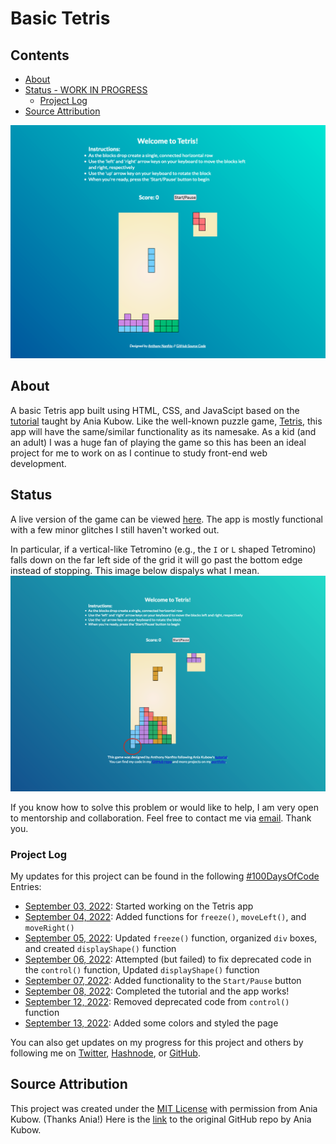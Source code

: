 # Basic Tetris
 ## Contents
 - [About](#about)
 - [Status - WORK IN PROGRESS](#status)
   - [Project Log](#project-log)
 - [Source Attribution](#source-attribution)

 ![screenshot of my tetris app](basic-tetris-app.png)

 ## About
 A basic Tetris app built using HTML, CSS, and JavaScipt based on the [tutorial](https://youtu.be/rAUn1Lom6dw) taught by Ania Kubow. Like the well-known puzzle game, [Tetris](https://en.wikipedia.org/wiki/Tetris), this app will have the same/similar functionality as its namesake. As a kid (and an adult) I was a huge fan of playing the game so this has been an ideal project for me to work on as I continue to study front-end web development.

 ## Status
 A live version of the game can be viewed [here](https://ananfito.github.io/basic-tetris/). The app is mostly functional with a few minor glitches I still haven't worked out.

 In particular, if a vertical-like Tetromino (e.g., the `I` or `L` shaped Tetromino) falls down on the far left side of the grid it will go past the bottom edge instead of stopping. This image below dispalys what I mean.
 ![image of tetromino falling past the bottom border of the main grid](tetris-app-glitch.png)

 If you know how to solve this problem or would like to help, I am very open to mentorship and collaboration. Feel free to contact me via [email](https://anthonynanfito.com/contact). Thank you.

 ### Project Log
 My updates for this project can be found in the following [#100DaysOfCode](https://github.com/ananfito/100-days-of-code) Entries:
 - [September 03, 2022](https://github.com/ananfito/100-days-of-code#day-29-september-03-2022): Started working on the Tetris app
 - [September 04, 2022](https://github.com/ananfito/100-days-of-code#day-30-september-04-2022): Added functions for `freeze()`, `moveLeft()`, and `moveRight()`
 - [September 05, 2022](https://github.com/ananfito/100-days-of-code#day-31-september-05-2022): Updated `freeze()` function, organized `div` boxes, and created `displayShape()` function
 - [September 06, 2022](https://github.com/ananfito/100-days-of-code#day-32-september-06-2022): Attempted (but failed) to fix deprecated code in the `control()` function, Updated `displayShape()` function
 - [September 07, 2022](https://github.com/ananfito/100-days-of-code#day-33-september-07-2022): Added functionality to the `Start/Pause` button
 - [September 08, 2022](https://github.com/ananfito/100-days-of-code#day-34-september-08-2022): Completed the tutorial and the app works!
 - [September 12, 2022](https://github.com/ananfito/100-days-of-code#day-38-september-12-2022): Removed deprecated code from `control()` function
 - [September 13, 2022](https://github.com/ananfito/100-days-of-code#day-39-september-13-2022): Added some colors and styled the page

 You can also get updates on my progress for this project and others by following me on [Twitter](https://twitter.com/wordsbyfifi/), [Hashnode](https://ananfito.hashnode.dev/), or [GitHub](https://github.com/ananfito/).

 ## Source Attribution
 This project was created under the [MIT License](https://github.com/kubowania/Tetris-Basic#mit-licence) with permission from Ania Kubow. (Thanks Ania!) Here is the [link](https://github.com/kubowania/Tetris-Basic) to the original GitHub repo by Ania Kubow.
